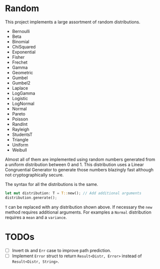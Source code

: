 # Random

This project implements a large assortment of random distributions.

- Bernoulli
- Beta
- Binomial
- ChiSquared
- Exponential
- Fisher
- Frechet
- Gamma
- Geometric
- Gumbel
- Gumbel2
- Laplace
- LogGamma
- Logistic
- LogNormal
- Normal
- Pareto
- Poisson
- RandInt
- Rayleigh
- StudentsT
- Triangle
- Uniform
- Weibull

Almost all of them are implemented using random numbers generated from a uniform distribution between 0 and 1.
This distribution uses a Linear Congruential Generator to generate those numbers blazingly fast although not cryptographically secure.

The syntax for all the distributions is the same.

```rust
let mut distribution: T = T::new(); // Add additional arguments
distribution.generate();
```

`T` can be replaced with any distribution shown above.
If necessary the `new` method requires additional arguments.
For examples a `Normal` distribution requires a `mean` and a `variance`.
 
# TODOs

- [ ] Invert `Ok` and `Err` case to improve path prediction.
- [ ] Implement `Error` struct to return `Result<Distr, Error>` instead of `Result<Distr, String>`.